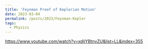 ```yaml
---
title: 'Feynman Proof of Keplerian Motion'
date: 2023-03-04
permalink: /posts/2023/Feynman-Kepler
tags:
  - Physics
---
```


https://www.youtube.com/watch?v=xdIjYBtnvZU&list=LL&index=355
